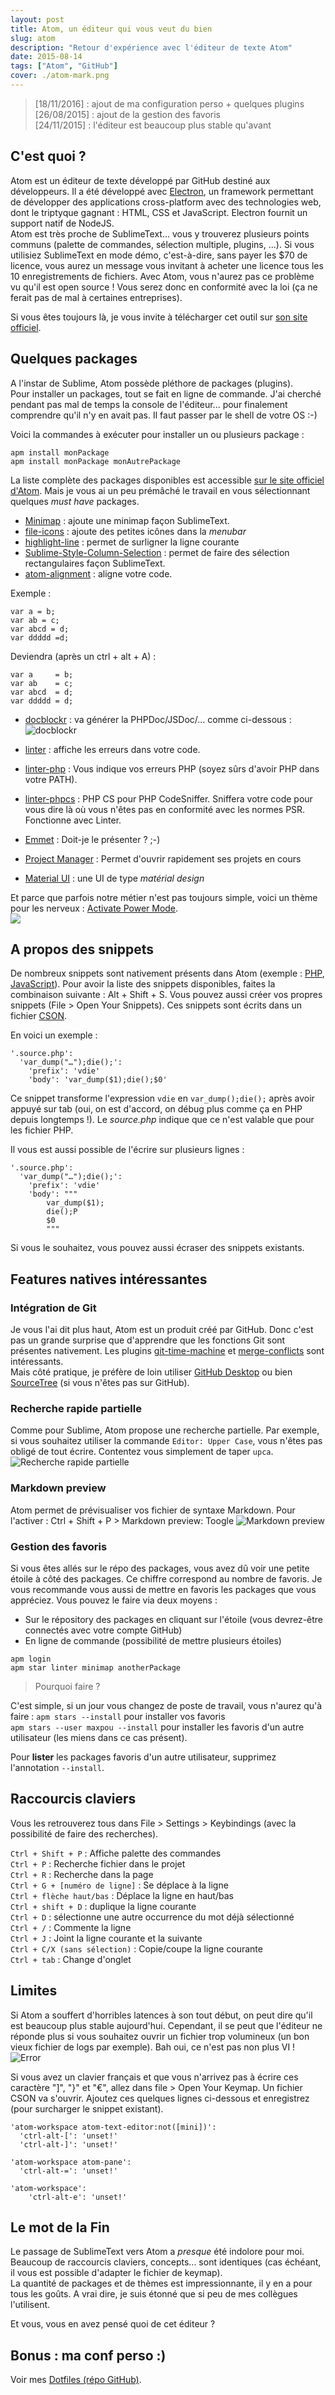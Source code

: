```yaml
---
layout: post
title: Atom, un éditeur qui vous veut du bien
slug: atom
description: "Retour d'expérience avec l'éditeur de texte Atom"
date: 2015-08-14
tags: ["Atom", "GitHub"]
cover: ./atom-mark.png
---
```


> [18/11/2016] : ajout de ma configuration perso + quelques plugins  
> [26/08/2015] : ajout de la gestion des favoris  
> [24/11/2015] : l'éditeur est beaucoup plus stable qu'avant

## C'est quoi ?

Atom est un éditeur de texte développé par GitHub destiné aux développeurs. Il a été développé avec [Electron](http://electron.atom.io/), un framework permettant de développer des applications cross-platform avec des technologies web, dont le triptyque gagnant : HTML, CSS et JavaScript. Electron fournit un support natif de NodeJS.  
Atom est très proche de SublimeText... vous y trouverez plusieurs points communs (palette de commandes, sélection multiple, plugins, ...).
Si vous utilisiez SublimeText en mode démo, c'est-à-dire, sans payer les $70 de licence, vous aurez un message vous invitant à acheter une licence tous les 10 enregistrements de fichiers. Avec Atom, vous n'aurez pas ce problème vu qu'il est open source ! Vous serez donc en conformité avec la loi (ça ne ferait pas de mal à certaines entreprises).

Si vous êtes toujours là, je vous invite à télécharger cet outil sur [son site officiel](https://atom.io/).

## Quelques packages

A l'instar de Sublime, Atom possède pléthore de packages (plugins).  
Pour installer un packages, tout se fait en ligne de commande. J'ai cherché pendant pas mal de temps la console de l'éditeur... pour finalement comprendre qu'il n'y en avait pas. Il faut passer par le shell de votre OS :-)

Voici la commandes à exécuter pour installer un ou plusieurs package :

`apm install monPackage`  
`apm install monPackage monAutrePackage`

La liste complète des packages disponibles est accessible [sur le site officiel d'Atom](https://atom.io/packages/list?direction=desc&sort=stars).
Mais je vous ai un peu prémâché le travail en vous sélectionnant quelques *must have* packages.

* [Minimap](https://atom.io/packages/minimap) : ajoute une minimap façon SublimeText.
* [file-icons](https://atom.io/packages/file-icons) : ajoute des petites icônes dans la *menubar*
* [highlight-line](https://atom.io/packages/highlight-line) : permet de surligner la ligne courante
* [Sublime-Style-Column-Selection](https://atom.io/packages/sublime-style-column-selection) : permet de faire des sélection rectangulaires façon SublimeText.
* [atom-alignment](https://atom.io/packages/atom-alignment) : aligne votre code.  

Exemple :

```
var a = b;
var ab = c;
var abcd = d;
var ddddd =d;
```

Deviendra (après un ctrl + alt + A) :

```
var a     = b;
var ab    = c;
var abcd  = d;
var ddddd = d;
```

* [docblockr](https://atom.io/packages/docblockr) : va générer la PHPDoc/JSDoc/... comme ci-dessous :
![docblockr](https://i.github-camo.com/75520d0785add27aad25b9111d5fbfe49eb85214/68747470733a2f2f7261772e67697468756275736572636f6e74656e742e636f6d2f4e696b68696c4b616c6967652f646f63626c6f636b722f6d61737465722f7265736f75726365732f66756e6374696f6e2d74656d706c6174652e676966)


* [linter](https://atom.io/packages/linter) : affiche les erreurs dans votre code.
* [linter-php](https://atom.io/packages/linter-php) : Vous indique vos erreurs PHP (soyez sûrs d'avoir PHP dans votre PATH).
* [linter-phpcs](https://atom.io/packages/linter-phpcs) : PHP CS pour PHP CodeSniffer. Sniffera votre code pour vous dire là où vous n'êtes pas en conformité avec les normes PSR. Fonctionne avec Linter.
* [Emmet](https://atom.io/packages/emmet) : Doit-je le présenter ? ;-)
* [Project Manager](https://atom.io/packages/project-manager) : Permet d'ouvrir rapidement ses projets en cours
* [Material UI](https://atom.io/themes/atom-material-ui) : une UI de type *matérial design*

Et parce que parfois notre métier n'est pas toujours simple, voici un thème pour les nerveux : [Activate Power Mode](https://atom.io/packages/activate-power-mode).  
![](https://i.github-camo.com/b1d03b9b7a9d7dc9a32d1eab307b5378f8c59a7b/68747470733a2f2f636c6f75642e67697468756275736572636f6e74656e742e636f6d2f6173736574732f3638383431352f31313631353536352f31306631363435362d396336352d313165352d386166342d3236356630316663383361302e676966)

## A propos des snippets

De nombreux snippets sont nativement présents dans Atom (exemple : [PHP](https://github.com/atom/language-php/blob/master/snippets/language-php.cson), [JavaScript](https://github.com/atom/language-javascript/blob/master/snippets/language-javascript.cson)). Pour avoir la liste des snippets disponibles, faites la combinaison suivante : Alt + Shift + S.
Vous pouvez aussi créer vos propres snippets (File > Open Your Snippets). Ces snippets sont écrits dans un fichier [CSON](https://github.com/bevry/cson#what-is-cson).

En voici un exemple :

```
'.source.php':
  'var_dump("…");die();':
    'prefix': 'vdie'
    'body': 'var_dump($1);die();$0'
```

Ce snippet transforme l'expression `vdie` en `var_dump();die();` après avoir appuyé sur tab (oui, on est d'accord, on débug plus comme ça en PHP depuis longtemps !). Le *source.php* indique que ce n'est valable que pour les fichier PHP.

Il vous est aussi possible de l'écrire sur plusieurs lignes :

```
'.source.php':
  'var_dump("…");die();':
    'prefix': 'vdie'
    'body': """
        var_dump($1);
        die();P
        $0
        """
```

Si vous le souhaitez, vous pouvez aussi écraser des snippets existants.

## Features natives intéressantes

### Intégration de Git

Je vous l'ai dit plus haut, Atom est un produit créé par GitHub. Donc c'est pas un grande surprise que d'apprendre que les fonctions Git sont présentes nativement. Les plugins [git-time-machine](https://atom.io/packages/git-time-machine) et [merge-conflicts](https://atom.io/packages/merge-conflicts) sont intéressants.  
Mais côté pratique, je préfère de loin utiliser [GitHub Desktop](https://desktop.github.com/) ou bien [SourceTree](https://www.sourcetreeapp.com/) (si vous n'êtes pas sur GitHub).

### Recherche rapide partielle

Comme pour Sublime, Atom propose une recherche partielle. Par exemple, si vous souhaitez utiliser la commande ```Editor: Upper Case```, vous n'êtes pas obligé de tout écrire. Contentez vous simplement de taper ```upca```.
![Recherche rapide partielle](./partial-quick-search.png)

### Markdown preview

Atom permet de prévisualiser vos fichier de syntaxe Markdown.
Pour l'activer : Ctrl + Shift + P > Markdown preview: Toogle
![Markdown preview](./markdown.png)


### Gestion des favoris

Si vous êtes allés sur le répo des packages, vous avez dû voir une petite étoile à côté des packages. Ce chiffre correspond au nombre de favoris. Je vous recommande vous aussi de mettre en favoris les packages que vous appréciez.
Vous pouvez le faire via deux moyens :

* Sur le répository des packages en cliquant sur l'étoile (vous devrez-être connectés avec votre compte GitHub)
* En ligne de commande (possibilité de mettre plusieurs étoiles)

`apm login`  
`apm star linter minimap anotherPackage`  

> Pourquoi faire ?

C'est simple, si un jour vous changez de poste de travail, vous n'aurez qu'à faire :
`apm stars --install` pour installer vos favoris  
`apm stars --user maxpou --install` pour installer les favoris d'un autre utilisateur (les miens dans ce cas présent).  

Pour **lister** les packages favoris d'un autre utilisateur, supprimez l'annotation `--install`.

## Raccourcis claviers

Vous les retrouverez tous dans File > Settings > Keybindings (avec la possibilité de faire des recherches).

`Ctrl + Shift + P` : Affiche palette des commandes  
`Ctrl + P` : Recherche fichier dans le projet  
`Ctrl + R` : Recherche dans la page  
`Ctrl + G + [numéro de ligne]` : Se déplace à la ligne  
`Ctrl + flèche haut/bas` : Déplace la ligne en haut/bas  
`Ctrl + shift + D` : duplique la ligne courante  
`Ctrl + D` : sélectionne une autre occurrence du mot déjà sélectionné  
`Ctrl + /` : Commente la ligne  
`Ctrl + J` : Joint la ligne courante et la suivante  
`Ctrl + C/X (sans sélection)` : Copie/coupe la ligne courante  
`Ctrl + tab` : Change d'onglet  


## Limites

Si Atom a souffert d'horribles latences à son tout début, on peut dire qu'il est beaucoup plus stable aujourd'hui. Cependant, il se peut que l'éditeur ne réponde plus si vous souhaitez ouvrir un fichier trop volumineux (un bon vieux fichier de logs par exemple). Bah oui, ce n'est pas non plus VI !  
![Error](./error.PNG)  

Si vous avez un clavier français et que vous n'arrivez pas à écrire ces caractère "]", "}" et "€", allez dans file > Open Your Keymap.
Un fichier CSON va s'ouvrir. Ajoutez ces quelques lignes ci-dessous et enregistrez (pour surcharger le snippet existant).

```
'atom-workspace atom-text-editor:not([mini])':
  'ctrl-alt-[': 'unset!'
  'ctrl-alt-]': 'unset!'

'atom-workspace atom-pane':
  'ctrl-alt-=': 'unset!'

'atom-workspace':
    'ctrl-alt-e': 'unset!'
```

## Le mot de la Fin

Le passage de SublimeText vers Atom a *presque* été indolore pour moi. Beaucoup de raccourcis claviers, concepts... sont identiques (cas échéant, il vous est possible d'adapter le fichier de keymap).  
La quantité de packages et de thèmes est impressionnante, il y en a pour tous les goûts. A vrai dire, je suis étonné que si peu de mes collègues l'utilisent.  

Et vous, vous en avez pensé quoi de cet éditeur ?

## Bonus : ma conf perso :)

Voir mes [Dotfiles (répo GitHub)](https://github.com/maxpou/dotfiles/tree/master/atom).
